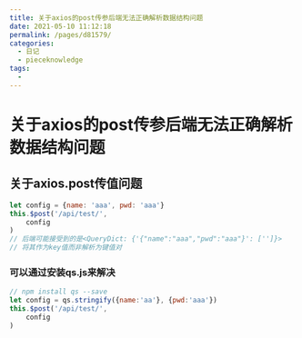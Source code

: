 ```yaml
---
title: 关于axios的post传参后端无法正确解析数据结构问题
date: 2021-05-10 11:12:18
permalink: /pages/d81579/
categories:
  - 日记
  - pieceknowledge
tags:
  - 
---
```

# 关于axios的post传参后端无法正确解析数据结构问题

## 关于axios.post传值问题
```js
let config = {name: 'aaa', pwd: 'aaa'}
this.$post('/api/test/', 
    config
)
// 后端可能接受到的是<QueryDict: {'{"name":"aaa","pwd":"aaa"}': ['']}>
// 将其作为key值而非解析为键值对

```
### 可以通过安装qs.js来解决
```js
// npm install qs --save
let config = qs.stringify({name:'aa'}, {pwd:'aaa'})
this.$post('/api/test/', 
    config
)

```